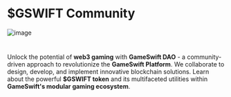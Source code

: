 # $GSWIFT Community
![image](https://github.com/gswiftcommunity/.github/assets/139461824/735cd3bf-489b-4c56-8159-fc91cda2bde6)  
#
Unlock the potential of __web3 gaming__ with __GameSwift DAO__ - a community-driven approach to revolutionize the __GameSwift Platform__. We collaborate to design, develop, and implement innovative blockchain solutions. Learn about the powerful __$GSWIFT token__ and its multifaceted utilities within __GameSwift's modular gaming ecosystem__.
